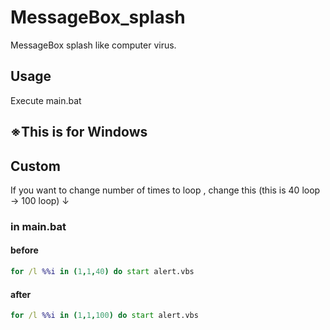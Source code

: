 # MessageBox_splash  
MessageBox splash like computer virus.  
  
## Usage  
Execute main.bat  
  
## ※This is for Windows

## Custom  
If you want to change number of times to loop , change this (this is 40 loop -> 100 loop) ↓  
### in main.bat

#### before
```bat
for /l %%i in (1,1,40) do start alert.vbs
```
#### after
```bat
for /l %%i in (1,1,100) do start alert.vbs
```
